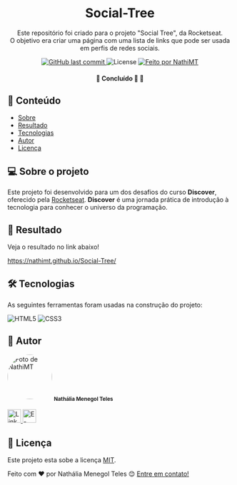 <h1 align="center">Social-Tree</h1>

<p align="center">
  Este repositório foi criado para o projeto "Social Tree", da Rocketseat. 
  <br>
  O objetivo era criar uma página com uma lista de links que pode ser usada em perfis de redes sociais.
</p>

<p align="center">

  <a href="https://github.com/NathiMT/Social-Tree/commits/master">
      <img alt="GitHub last commit" src="https://img.shields.io/github/last-commit/NathiMT/Social-Tree/main">
  </a>

  <img alt="License" src="https://img.shields.io/badge/license-MIT-brightgreen">

  <a href="https://github.com/NathiMT">
      <img alt="Feito por NathiMT" src="https://img.shields.io/badge/feito%20por-NathiMT-%237519C1">
  </a>
 
 </p>

<h4 align="center">
	🚧   Concluído 🚀 🚧
</h4>

## 📌 Conteúdo

   * <a href="#-sobre-o-projeto">Sobre</a>
   * <a href="#-resultado">Resultado</a>
   * <a href="#-tecnologias">Tecnologias</a>
   * <a href="#-autor">Autor</a>
   * <a href="#user-content--licença">Licença</a>

## 💻 Sobre o projeto

Este projeto foi desenvolvido para um dos desafios do curso **Discover**, oferecido pela [Rocketseat](https://blog.rocketseat.com.br/primeira-next-level-week/).
**Discover** é uma jornada prática de introdução à tecnologia para conhecer o universo da programação.

## 🌟 Resultado

Veja o resultado no link abaixo!

https://nathimt.github.io/Social-Tree/

## 🛠 Tecnologias

As seguintes ferramentas foram usadas na construção do projeto:

![HTML5](https://img.shields.io/badge/HTML5-E34F26?style=for-the-badge&logo=html5&logoColor=white)
![CSS3](https://img.shields.io/badge/CSS3-1572B6?style=for-the-badge&logo=css3&logoColor=white)

## 🦸 Autor

<img style="border-radius: 50%;" src="https://avatars.githubusercontent.com/NathiMT" width="100px;" alt="Foto de NathiMT"/>
<sub><b>Nathália Menegol Teles</b></sub></a> <a href="https://github.com/NathiMT"></a>
<br>
<br>
<a href="https://www.linkedin.com/in/nath%C3%A1lia-menegol-teles-3a66b31a0/">
  <img src='https://img.shields.io/badge/LinkedIn-0077B5?style=for-the-badge&logo=linkedin&logoColor=white' alt = 'Linkedin' height = '30'>
</a>
<a href="mailto:nmteles@ucs.br">
  <img src='https://img.shields.io/badge/Gmail-D14836?style=for-the-badge&logo=gmail&logoColor=white' alt = 'E-mail' height = '30'>
</a>

## 📝 Licença

Este projeto esta sobe a licença [MIT](./LICENSE).

Feito com ❤️ por Nathália Menegol Teles 😊 [Entre em contato!](https://www.linkedin.com/in/nath%C3%A1lia-menegol-teles-3a66b31a0/)

